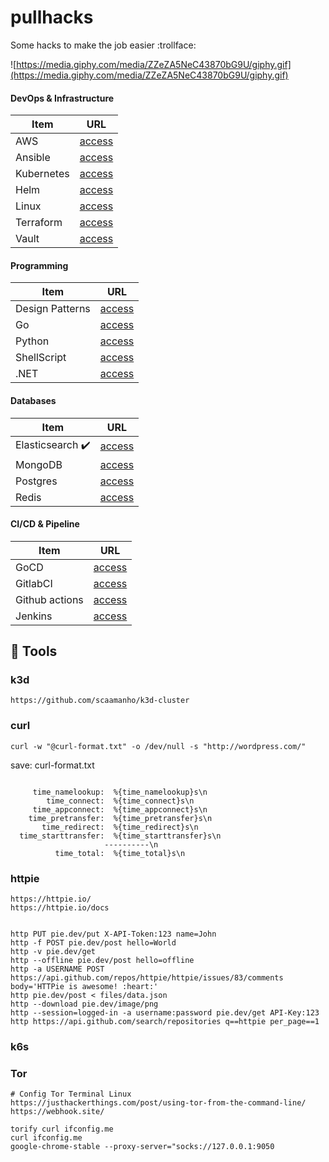 # pullhacks

Some hacks to make the job easier :trollface:

![https://media.giphy.com/media/ZZeZA5NeC43870bG9U/giphy.gif](https://media.giphy.com/media/ZZeZA5NeC43870bG9U/giphy.gif)

#### DevOps & Infrastructure

Item                              | URL
--------------------------------- | -------------
AWS                               | [access](https://portswigger.net/web-security)
Ansible                           | [access](https://portswigger.net/web-security)
Kubernetes                        | [access](https://portswigger.net/web-security)
Helm                              | [access](https://portswigger.net/web-security)
Linux                             | [access](https://portswigger.net/web-security)
Terraform                         | [access](https://portswigger.net/web-security)
Vault                             | [access](https://portswigger.net/web-security)

#### Programming

Item                              | URL
--------------------------------- | -------------
Design Patterns                   | [access](https://portswigger.net/web-security)
Go                                | [access](https://portswigger.net/web-security)
Python                            | [access](https://portswigger.net/web-security)
ShellScript                       | [access](https://portswigger.net/web-security)
.NET                              | [access](https://portswigger.net/web-security)

#### Databases

Item                              | URL
--------------------------------- | -------------
Elasticsearch :heavy_check_mark:  | [access](https://github.com/apolzek/pullhacks/tree/main/technology-wiki/databases/elasticsearch)
MongoDB                           | [access](https://portswigger.net/web-security)
Postgres                          | [access](https://portswigger.net/web-security)
Redis                             | [access](https://portswigger.net/web-security)

#### CI/CD & Pipeline

Item                              | URL
--------------------------------- | -------------
GoCD                              | [access](https://portswigger.net/web-security)
GitlabCI                          | [access](https://portswigger.net/web-security)
Github actions                    | [access](https://portswigger.net/web-security)
Jenkins                           | [access](https://portswigger.net/web-security)

## :bookmark: Tools

### k3d

```
https://github.com/scaamanho/k3d-cluster

```

### curl

```
curl -w "@curl-format.txt" -o /dev/null -s "http://wordpress.com/"
```

save: curl-format.txt

```

     time_namelookup:  %{time_namelookup}s\n
        time_connect:  %{time_connect}s\n
     time_appconnect:  %{time_appconnect}s\n
    time_pretransfer:  %{time_pretransfer}s\n
       time_redirect:  %{time_redirect}s\n
  time_starttransfer:  %{time_starttransfer}s\n
                     ----------\n
          time_total:  %{time_total}s\n
```

### httpie

```
https://httpie.io/
https://httpie.io/docs


http PUT pie.dev/put X-API-Token:123 name=John
http -f POST pie.dev/post hello=World
http -v pie.dev/get
http --offline pie.dev/post hello=offline
http -a USERNAME POST https://api.github.com/repos/httpie/httpie/issues/83/comments body='HTTPie is awesome! :heart:'
http pie.dev/post < files/data.json
http --download pie.dev/image/png
http --session=logged-in -a username:password pie.dev/get API-Key:123
http https://api.github.com/search/repositories q==httpie per_page==1
```

### k6s

### Tor

```
# Config Tor Terminal Linux
https://justhackerthings.com/post/using-tor-from-the-command-line/
https://webhook.site/

torify curl ifconfig.me
curl ifconfig.me
google-chrome-stable --proxy-server="socks://127.0.0.1:9050
```
